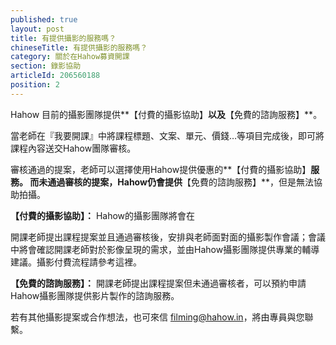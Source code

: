 ```yaml
---
published: true
layout: post
title: 有提供攝影的服務嗎？
chineseTitle: 有提供攝影的服務嗎？
category: 關於在Hahow募資開課
section: 錄影協助
articleId: 206560188
position: 2
---
```


Hahow 目前的攝影團隊提供**【付費的攝影協助】**以及**【免費的諮詢服務】**。

當老師在『我要開課』中將課程標題、文案、單元、價錢…等項目完成後，即可將課程內容送交Hahow團隊審核。

審核通過的提案，老師可以選擇使用Hahow提供優惠的**【付費的攝影協助】**服務。
而未通過審核的提案，Hahow仍會提供**【免費的諮詢服務】**，但是無法協助拍攝。

**【付費的攝影協助】：**
Hahow的攝影團隊將會在

開課老師提出課程提案並且通過審核後，安排與老師面對面的攝影製作會議；會議中將會確認開課老師對於影像呈現的需求，並由Hahow攝影團隊提供專業的輔導建議。攝影付費流程請參考這裡。

**【免費的諮詢服務】：**
開課老師提出課程提案但未通過審核者，可以預約申請Hahow攝影團隊提供影片製作的諮詢服務。

若有其他攝影提案或合作想法，也可來信 filming@hahow.in，將由專員與您聯繫。
